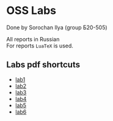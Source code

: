 # OSS Labs
Done by Sorochan Ilya (group Б20-505)

All reports in Russian \
For reports `LuaTeX` is used.

## Labs pdf shortcuts
- [lab1](lab1/lab1.pdf)
- [lab2](lab2/lab2.pdf)
- [lab3](lab3/lab3.pdf)
- [lab4](lab4/lab4.pdf)
- [lab5](lab5/lab5.pdf)
- [lab6](lab6/lab6.pdf)
